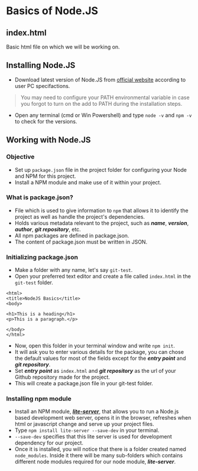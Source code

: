 # Basics of Node.JS

## index.html
Basic html file on which we will be working on.


## Installing Node.JS
- Download latest version of Node.JS from [official website](https://nodejs.org/en/) according to user PC specifactions.
> You may need to configure your PATH environmental variable in case you forgot to turn on the add to PATH during the installation steps.
- Open any terminal (cmd or Win Powershell) and type `node -v` and `npm -v` to check for the versions.

## Working with Node.JS
### Objective
- Set up `package.json` file in the project folder for configuring your Node and NPM for this project.
- Install a NPM module and make use of it within your project.

### What is package.json?
- File which is used to give information to `npm` that allows it to identify the project as well as handle the project's dependencies.
- Holds various metadata relevant to the project, such as ***name***, ***version***, ***author***, ***git repository***, etc.
- All npm packages are defined in package.json.
- The content of package.json must be written in JSON.

### Initializing package.json
- Make a folder with any name, let's say `git-test`.
- Open your preferred text editor and create a file called `index.html` in the `git-test` folder.
```
<html>
<title>NodeJS Basics</title>
<body>

<h1>This is a heading</h1>
<p>This is a paragraph.</p>

</body>
</html>
```
- Now, open this folder in your terminal window and write `npm init`.
- It will ask you to enter various details for the package, you can chose the default values for most of the fields except for the ***entry point*** and ***git repository***.
- Set ***entry point*** as `index.html` and ***git repository*** as the url of your Github repository made for the project.
- This will create a package.json file in your git-test folder.

### Installing npm module
- Install an NPM module, ***[lite-server](https://github.com/johnpapa/lite-server)***, that allows you to run a Node.js based development web server, opens it in the browser, refreshes when html or javascript change and serve up your project files.
- Type `npm install lite-server --save-dev` in your terminal.
- `--save-dev` specifies that this lite server is used for development dependency for our project.
- Once it is installed, you will notice that there is a folder created named `node_modules`. Inside it there will be many sub-folders which contains different node modules required for our node module, ***lite-server***.
